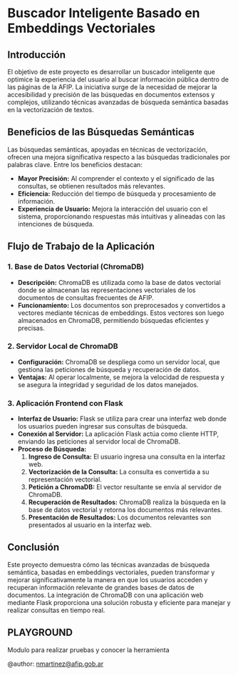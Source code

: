 # Buscador Inteligente Basado en Embeddings Vectoriales

## Introducción

El objetivo de este proyecto es desarrollar un buscador inteligente que optimice la experiencia del usuario al buscar información pública dentro de las páginas de la AFIP. La iniciativa surge de la necesidad de mejorar la accesibilidad y precisión de las búsquedas en documentos extensos y complejos, utilizando técnicas avanzadas de búsqueda semántica basadas en la vectorización de textos.

## Beneficios de las Búsquedas Semánticas

Las búsquedas semánticas, apoyadas en técnicas de vectorización, ofrecen una mejora significativa respecto a las búsquedas tradicionales por palabras clave. Entre los beneficios destacan:
- **Mayor Precisión:** Al comprender el contexto y el significado de las consultas, se obtienen resultados más relevantes.
- **Eficiencia:** Reducción del tiempo de búsqueda y procesamiento de información.
- **Experiencia de Usuario:** Mejora la interacción del usuario con el sistema, proporcionando respuestas más intuitivas y alineadas con las intenciones de búsqueda.

## Flujo de Trabajo de la Aplicación

### 1. Base de Datos Vectorial (ChromaDB)
   - **Descripción:** ChromaDB es utilizada como la base de datos vectorial donde se almacenan las representaciones vectoriales de los documentos de consultas frecuentes de AFIP.
   - **Funcionamiento:** Los documentos son preprocesados y convertidos a vectores mediante técnicas de embeddings. Estos vectores son luego almacenados en ChromaDB, permitiendo búsquedas eficientes y precisas.

### 2. Servidor Local de ChromaDB
   - **Configuración:** ChromaDB se despliega como un servidor local, que gestiona las peticiones de búsqueda y recuperación de datos.
   - **Ventajas:** Al operar localmente, se mejora la velocidad de respuesta y se asegura la integridad y seguridad de los datos manejados.

### 3. Aplicación Frontend con Flask
   - **Interfaz de Usuario:** Flask se utiliza para crear una interfaz web donde los usuarios pueden ingresar sus consultas de búsqueda.
   - **Conexión al Servidor:** La aplicación Flask actúa como cliente HTTP, enviando las peticiones al servidor local de ChromaDB.
   - **Proceso de Búsqueda:**
     1. **Ingreso de Consulta:** El usuario ingresa una consulta en la interfaz web.
     2. **Vectorización de la Consulta:** La consulta es convertida a su representación vectorial.
     3. **Petición a ChromaDB:** El vector resultante se envía al servidor de ChromaDB.
     4. **Recuperación de Resultados:** ChromaDB realiza la búsqueda en la base de datos vectorial y retorna los documentos más relevantes.
     5. **Presentación de Resultados:** Los documentos relevantes son presentados al usuario en la interfaz web.

## Conclusión

Este proyecto demuestra cómo las técnicas avanzadas de búsqueda semántica, basadas en embeddings vectoriales, pueden transformar y mejorar significativamente la manera en que los usuarios acceden y recuperan información relevante de grandes bases de datos de documentos. La integración de ChromaDB con una aplicación web mediante Flask proporciona una solución robusta y eficiente para manejar y realizar consultas en tiempo real.


## PLAYGROUND ##

Modulo para realizar pruebas y conocer la herramienta

@author: nmartinez@afip.gob.ar
